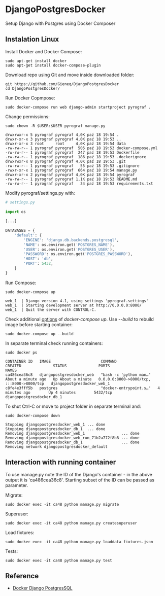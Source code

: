 # DjangoPostgresDocker
Setup Django with Postgres using Docker Composer

## Instalation Linux

Install Docker and Docker Compose:
```shell
sudo apt-get install docker 
sudo apt-get install docker-compose-plugin
```
Download repo using Git and move inside downloaded folder:

```shell
git https://github.com/Gieneq/DjangoPostgresDocker
cd DjangoPostgresDocker/
```
Run Docker Copmpose:

```shell
sudo docker-compose run web django-admin startproject pyrograf .
```

Change permissions:

```shell
sudo chown -R $USER:$USER pyrograf manage.py

drwxrwxr-x 5 pyrograf pyrograf 4,0K paź 18 19:54 .
drwxr-xr-x 3 pyrograf pyrograf 4,0K paź 18 19:53 ..
drwxr-xr-x 3 root     root     4,0K paź 18 19:54 data
-rw-rw-r-- 1 pyrograf pyrograf  505 paź 18 19:53 docker-compose.yml
-rw-rw-r-- 1 pyrograf pyrograf  247 paź 18 19:53 Dockerfile
-rw-rw-r-- 1 pyrograf pyrograf  186 paź 18 19:53 .dockerignore
drwxrwxr-x 8 pyrograf pyrograf 4,0K paź 18 19:53 .git
-rw-rw-r-- 1 pyrograf pyrograf   55 paź 18 19:53 .gitignore
-rwxr-xr-x 1 pyrograf pyrograf  664 paź 18 19:54 manage.py
drwxr-xr-x 2 pyrograf pyrograf 4,0K paź 18 19:54 pyrograf
-rw-rw-r-- 1 pyrograf pyrograf 1,1K paź 18 19:53 README.md
-rw-rw-r-- 1 pyrograf pyrograf   34 paź 18 19:53 requirements.txt

```

Modify pyrograf/settings.py with:

```python
# settings.py
   
import os
   
[...]
   
DATABASES = {
    'default': {
        'ENGINE': 'django.db.backends.postgresql',
        'NAME': os.environ.get('POSTGRES_NAME'),
        'USER': os.environ.get('POSTGRES_USER'),
        'PASSWORD': os.environ.get('POSTGRES_PASSWORD'),
        'HOST': 'db',
        'PORT': 5432,
    }
}
```

Run Compose:

```shell
sudo docker-compose up

web_1  | Django version 4.1, using settings 'pyrograf.settings'
web_1  | Starting development server at http://0.0.0.0:8000/
web_1  | Quit the server with CONTROL-C.
```

Check additional [options](https://docs.docker.com/engine/reference/commandline/compose_up/) of _docker-compose up_. Use _--build_ to rebuild image before starting container:

```shell
sudo docker-compose up --build
```

In separate terminal check running containers:

```shell
sudo docker ps

CONTAINER ID   IMAGE                      COMMAND                  CREATED              STATUS              PORTS                                       NAMES
ca486cea36c8   djangopostgresdocker_web   "bash -c 'python man…"   About a minute ago   Up About a minute   0.0.0.0:8000->8000/tcp, :::8000->8000/tcp   djangopostgresdocker_web_1
c8fe4e3fff5b   postgres                   "docker-entrypoint.s…"   4 minutes ago        Up 4 minutes        5432/tcp                                    djangopostgresdocker_db_1

```

To shut Ctrl-C or move to project folder in separate terminal and:

```shell
sudo docker-compose down

Stopping djangopostgresdocker_web_1 ... done
Stopping djangopostgresdocker_db_1  ... done
Removing djangopostgresdocker_web_1                ... done
Removing djangopostgresdocker_web_run_71b2a772f8b8 ... done
Removing djangopostgresdocker_db_1                 ... done
Removing network djangopostgresdocker_default
```

## Interaction with running container

To use manage.py note the ID of the Django's container - in the above output it is 'ca486cea36c8'. Starting subset of the ID can be passed as parameter.

Migrate:

```shell
sudo docker exec -it ca48 python manage.py migrate
```

Superuser:

```shell
sudo docker exec -it ca48 python manage.py createsuperuser
```

Load fixtures:

```shell
sudo docker exec -it ca48 python manage.py loaddata fixtures.json
```

Tests:

```shell
sudo docker exec -it ca48 python manage.py test
```

## Reference

- [Docker Django PostgresSQL](https://docs.docker.com/samples/django/)


